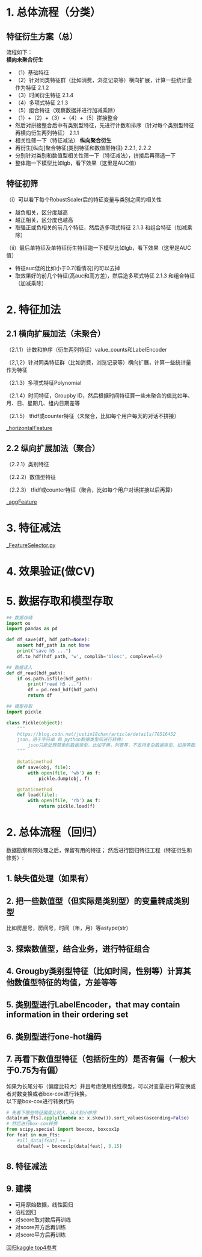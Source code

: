 # 1. 总体流程（分类）

## 特征衍生方案（总）

流程如下：<br>
**横向未聚合衍生**<br>
 - （1）基础特征
 - （2）针对同类特征群（比如消费，浏览记录等）横向扩展，计算一些统计量作为特征 2.1.2
 - （3）时间衍生特征 2.1.4
 - （4）多项式特征 2.1.3
 - （5）组合特征（观察数据并进行加减乘除）
 - （1）+（2）+（3）+（4）+（5）拼接整合
 - 然后对拼接整合后中有类别型特征，先进行计数和排序（针对每个类别型特征再横向衍生两列特征） 2.1.1
 - 相关性筛一下（特征减法）
**纵向聚合衍生**<br>
 - 再衍生\[纵向]聚合特征(类别特征和数值型特征) 2.2.1, 2.2.2
 - 分别针对类别和数值型相关性筛一下（特征减法），拼接后再筛选一下
 - 整体跑一下模型比如lgb，看下效果（这里是AUC值）

## 特征初筛

（i）可以看下每个RobustScaler后的特征变量与类别之间的相关性<br>
 - 越负相关，区分度越高
 - 越正相关，区分度也越高
 - 取强正或负相关的前几个特征，然后造多项式特征 2.1.3 和组合特征（加减乘除）

（ii）最后单特征及单特征衍生特征跑一下模型比如lgb，看下效果（这里是AUC值）<br>
 - 特征auc低的比如小于0.7(看情况)的可以去掉
 - 取效果好的前几个特征(高auc和高方差)，然后造多项式特征 2.1.3 和组合特征（加减乘除）

# 2. 特征加法

## 2.1 横向扩展加法（未聚合）

（2.1.1）计数和排序（衍生两列特征）value_counts和LabelEncoder

（2,1,2）针对同类特征群（比如消费，浏览记录等）横向扩展，计算一些统计量作为特征

（2.1.3）多项式特征Polynomial

（2.1.4）时间特征，Groupby ID，然后根据时间特征算一些未聚合的值比如年、月、日、星期几、组内日期差等

（2.1.5） tfidf或counter特征（未聚合，比如每个用户每天的对话不拼接）

[_horizontalFeature](_horizontalFeature.py)

## 2.2 纵向扩展加法（聚合）

（2.2.1）类别特征

（2.2.2）数值型特征

（2.2.3） tfidf或counter特征（聚合，比如每个用户对话拼接以后再算）

[_aggFeature](_aggFeature.py)

# 3. 特征减法

[_FeatureSelector.py](_FeatureSelector.py)

# 4. 效果验证(做CV)

# 5. 数据存取和模型存取

```python
## 数据存储
import os
import pandas as pd

def df_save(df, hdf_path=None):
    assert hdf_path is not None
    print("save h5 ...")
    df.to_hdf(hdf_path, 'w', complib='blosc', complevel=6)

## 数据读入
def df_read(hdf_path):
    if os.path.isfile(hdf_path):
        print("read h5 ...")
        df = pd.read_hdf(hdf_path)
        return df
```
```python
## 模型存取
import pickle

class Pickle(object):
    """
    https://blog.csdn.net/justin18chan/article/details/78516452
    json，用于字符串 和 python数据类型间进行转换:
        json只能处理简单的数据类型，比如字典，列表等，不支持复杂数据类型，如类等数据类型。
    """

    @staticmethod
    def save(obj, file):
        with open(file, 'wb') as f:
            pickle.dump(obj, f)

    @staticmethod
    def load(file):
        with open(file, 'rb') as f:
            return pickle.load(f)
```

# 2. 总体流程（回归）

数据勘察和预处理之后，保留有用的特征；
然后进行回归特征工程（特征衍生和修剪）:

## 1. 缺失值处理（如果有）

## 2. 把一些数值型（但实际是类别型）的变量转成类别型

比如房屋号，房间号，时间（年，月）等astype(str)

## 3. 探索数值型，结合业务，进行特征组合

## 4. Grougby类别型特征（比如时间，性别等）计算其他数值型特征的均值，方差等等

## 5. 类别型进行LabelEncoder，that may contain information in their ordering set

## 6. 类别型进行one-hot编码

## 7. 再看下数值型特征（包括衍生的）是否有偏（一般大于0.75为有偏）

如果为长尾分布（偏度比较大）并且考虑使用线性模型，可以对变量进行幂变换或者对数变换或者box-cox进行转换。<br>
以下是box-cox进行转换代码<br>
```python
# 先看下哪些特征偏度比较大，从大到小排序
data[num_fts].apply(lambda x: x.skew()).sort_values(ascending=False)
# 然后进行box-cox转换
from scipy.special import boxcox, boxcox1p
for feat in num_fts:
    #all_data[feat] += 1
    data[feat] = boxcox1p(data[feat], 0.15)
```

## 8. 特征减法

## 9. 建模

 - 可用原始数据，线性回归
 - 泊松回归
 - 对score取对数后再训练
 - 对score开方后再训练
 - 对score平方后再训练



[回归kaggle top4参考](https://www.kaggle.com/serigne/stacked-regressions-top-4-on-leaderboard/notebook)
